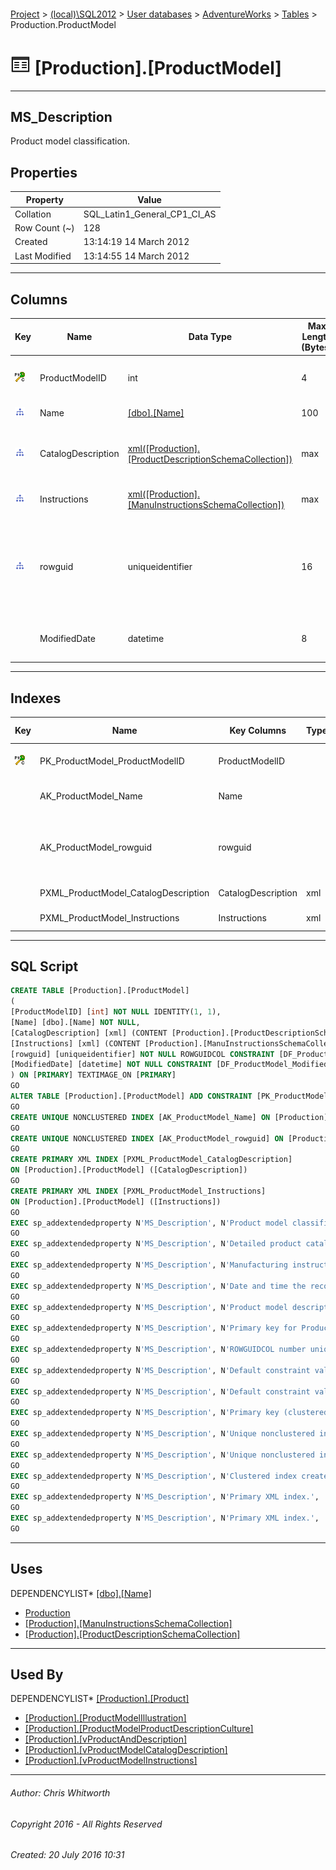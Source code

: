 #### 

[Project](../../../../index.md) > [(local)\\SQL2012](../../../index.md) > [User databases](../../index.md) > [AdventureWorks](../index.md) > [Tables](Tables.md) > Production.ProductModel

# ![Tables](../../../../Images/Table32.png) [Production].[ProductModel]

---

## <a name="#description"></a>MS_Description

Product model classification.

## <a name="#properties"></a>Properties

| Property | Value |
|---|---|
| Collation | SQL_Latin1_General_CP1_CI_AS |
| Row Count (~) | 128 |
| Created | 13:14:19 14 March 2012 |
| Last Modified | 13:14:55 14 March 2012 |


---

## <a name="#columns"></a>Columns

| Key | Name | Data Type | Max Length (Bytes) | Allow Nulls | Identity | Default | Description |
|---|---|---|---|---|---|---|---|
| [![Cluster Primary Key PK_ProductModel_ProductModelID: ProductModelID](../../../../Images/pkcluster.png)](#indexes) | ProductModelID | int | 4 | NO | 1 - 1 |  | _Primary key for ProductModel records._ |
| [![Indexes AK_ProductModel_Name](../../../../Images/Index.png)](#indexes) | Name | [[dbo].[Name]](../Programmability/Types/User-Defined_Data_Types/Name.md) | 100 | NO |  |  | _Product model description._ |
| [![Indexes PXML_ProductModel_CatalogDescription](../../../../Images/Index.png)](#indexes) | CatalogDescription | [xml([Production].[ProductDescriptionSchemaCollection])](../Programmability/Types/XML_Schema_Collections/ProductDescriptionSchemaCollection.md) | max | YES |  |  | _Detailed product catalog information in xml format._ |
| [![Indexes PXML_ProductModel_Instructions](../../../../Images/Index.png)](#indexes) | Instructions | [xml([Production].[ManuInstructionsSchemaCollection])](../Programmability/Types/XML_Schema_Collections/ManuInstructionsSchemaCollection.md) | max | YES |  |  | _Manufacturing instructions in xml format._ |
| [![Indexes AK_ProductModel_rowguid](../../../../Images/Index.png)](#indexes) | rowguid | uniqueidentifier | 16 | NO |  | (newid()) | _ROWGUIDCOL number uniquely identifying the record. Used to support a merge replication sample._ |
|  | ModifiedDate | datetime | 8 | NO |  | (getdate()) | _Date and time the record was last updated._ |


---

## <a name="#indexes"></a>Indexes

| Key | Name | Key Columns | Type | Unique | XML Type | Description |
|---|---|---|---|---|---|---|
| [![Cluster Primary Key PK_ProductModel_ProductModelID: ProductModelID](../../../../Images/pkcluster.png)](#indexes) | PK_ProductModel_ProductModelID | ProductModelID |  | YES |  | _Primary key (clustered) constraint_ |
|  | AK_ProductModel_Name | Name |  | YES |  | _Unique nonclustered index._ |
|  | AK_ProductModel_rowguid | rowguid |  | YES |  | _Unique nonclustered index. Used to support replication samples._ |
|  | PXML_ProductModel_CatalogDescription | CatalogDescription | xml |  | Primary | _Primary XML index._ |
|  | PXML_ProductModel_Instructions | Instructions | xml |  | Primary | _Primary XML index._ |


---

## <a name="#sqlscript"></a>SQL Script

```sql
CREATE TABLE [Production].[ProductModel]
(
[ProductModelID] [int] NOT NULL IDENTITY(1, 1),
[Name] [dbo].[Name] NOT NULL,
[CatalogDescription] [xml] (CONTENT [Production].[ProductDescriptionSchemaCollection]) NULL,
[Instructions] [xml] (CONTENT [Production].[ManuInstructionsSchemaCollection]) NULL,
[rowguid] [uniqueidentifier] NOT NULL ROWGUIDCOL CONSTRAINT [DF_ProductModel_rowguid] DEFAULT (newid()),
[ModifiedDate] [datetime] NOT NULL CONSTRAINT [DF_ProductModel_ModifiedDate] DEFAULT (getdate())
) ON [PRIMARY] TEXTIMAGE_ON [PRIMARY]
GO
ALTER TABLE [Production].[ProductModel] ADD CONSTRAINT [PK_ProductModel_ProductModelID] PRIMARY KEY CLUSTERED  ([ProductModelID]) ON [PRIMARY]
GO
CREATE UNIQUE NONCLUSTERED INDEX [AK_ProductModel_Name] ON [Production].[ProductModel] ([Name]) ON [PRIMARY]
GO
CREATE UNIQUE NONCLUSTERED INDEX [AK_ProductModel_rowguid] ON [Production].[ProductModel] ([rowguid]) ON [PRIMARY]
GO
CREATE PRIMARY XML INDEX [PXML_ProductModel_CatalogDescription]
ON [Production].[ProductModel] ([CatalogDescription])
GO
CREATE PRIMARY XML INDEX [PXML_ProductModel_Instructions]
ON [Production].[ProductModel] ([Instructions])
GO
EXEC sp_addextendedproperty N'MS_Description', N'Product model classification.', 'SCHEMA', N'Production', 'TABLE', N'ProductModel', NULL, NULL
GO
EXEC sp_addextendedproperty N'MS_Description', N'Detailed product catalog information in xml format.', 'SCHEMA', N'Production', 'TABLE', N'ProductModel', 'COLUMN', N'CatalogDescription'
GO
EXEC sp_addextendedproperty N'MS_Description', N'Manufacturing instructions in xml format.', 'SCHEMA', N'Production', 'TABLE', N'ProductModel', 'COLUMN', N'Instructions'
GO
EXEC sp_addextendedproperty N'MS_Description', N'Date and time the record was last updated.', 'SCHEMA', N'Production', 'TABLE', N'ProductModel', 'COLUMN', N'ModifiedDate'
GO
EXEC sp_addextendedproperty N'MS_Description', N'Product model description.', 'SCHEMA', N'Production', 'TABLE', N'ProductModel', 'COLUMN', N'Name'
GO
EXEC sp_addextendedproperty N'MS_Description', N'Primary key for ProductModel records.', 'SCHEMA', N'Production', 'TABLE', N'ProductModel', 'COLUMN', N'ProductModelID'
GO
EXEC sp_addextendedproperty N'MS_Description', N'ROWGUIDCOL number uniquely identifying the record. Used to support a merge replication sample.', 'SCHEMA', N'Production', 'TABLE', N'ProductModel', 'COLUMN', N'rowguid'
GO
EXEC sp_addextendedproperty N'MS_Description', N'Default constraint value of GETDATE()', 'SCHEMA', N'Production', 'TABLE', N'ProductModel', 'CONSTRAINT', N'DF_ProductModel_ModifiedDate'
GO
EXEC sp_addextendedproperty N'MS_Description', N'Default constraint value of NEWID()', 'SCHEMA', N'Production', 'TABLE', N'ProductModel', 'CONSTRAINT', N'DF_ProductModel_rowguid'
GO
EXEC sp_addextendedproperty N'MS_Description', N'Primary key (clustered) constraint', 'SCHEMA', N'Production', 'TABLE', N'ProductModel', 'CONSTRAINT', N'PK_ProductModel_ProductModelID'
GO
EXEC sp_addextendedproperty N'MS_Description', N'Unique nonclustered index.', 'SCHEMA', N'Production', 'TABLE', N'ProductModel', 'INDEX', N'AK_ProductModel_Name'
GO
EXEC sp_addextendedproperty N'MS_Description', N'Unique nonclustered index. Used to support replication samples.', 'SCHEMA', N'Production', 'TABLE', N'ProductModel', 'INDEX', N'AK_ProductModel_rowguid'
GO
EXEC sp_addextendedproperty N'MS_Description', N'Clustered index created by a primary key constraint.', 'SCHEMA', N'Production', 'TABLE', N'ProductModel', 'INDEX', N'PK_ProductModel_ProductModelID'
GO
EXEC sp_addextendedproperty N'MS_Description', N'Primary XML index.', 'SCHEMA', N'Production', 'TABLE', N'ProductModel', 'INDEX', N'PXML_ProductModel_CatalogDescription'
GO
EXEC sp_addextendedproperty N'MS_Description', N'Primary XML index.', 'SCHEMA', N'Production', 'TABLE', N'ProductModel', 'INDEX', N'PXML_ProductModel_Instructions'
GO

```


---

## <a name="#uses"></a>Uses

DEPENDENCYLIST* [[dbo].[Name]](../Programmability/Types/User-Defined_Data_Types/Name.md)
* [Production](../Security/Schemas/Production.md)
* [[Production].[ManuInstructionsSchemaCollection]](../Programmability/Types/XML_Schema_Collections/ManuInstructionsSchemaCollection.md)
* [[Production].[ProductDescriptionSchemaCollection]](../Programmability/Types/XML_Schema_Collections/ProductDescriptionSchemaCollection.md)


---

## <a name="#usedby"></a>Used By

DEPENDENCYLIST* [[Production].[Product]](Product.md)
* [[Production].[ProductModelIllustration]](ProductModelIllustration.md)
* [[Production].[ProductModelProductDescriptionCulture]](ProductModelProductDescriptionCulture.md)
* [[Production].[vProductAndDescription]](../Views/vProductAndDescription.md)
* [[Production].[vProductModelCatalogDescription]](../Views/vProductModelCatalogDescription.md)
* [[Production].[vProductModelInstructions]](../Views/vProductModelInstructions.md)


---

###### Author:  Chris Whitworth

###### Copyright 2016 - All Rights Reserved

###### Created: 20 July 2016 10:31

